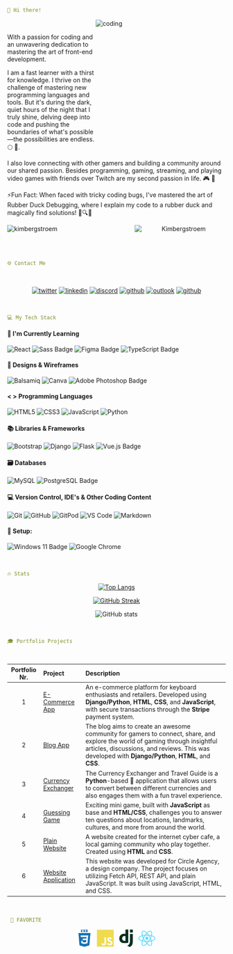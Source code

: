 ```yaml
👋 Hi there! 
```

<img align="right" alt="coding" width="300" height="300" src="https://media.giphy.com/media/YRMb6dd7zprS00JdGZ/giphy.gif">

<br>

With a passion for coding and an unwavering dedication to mastering the art of front-end development.

I am a fast learner with a thirst for knowledge. I thrive on the challenge of mastering new programming languages and tools. But it's during the dark, quiet hours of the night that I truly shine, delving deep into code and pushing the boundaries of what's possible—the possibilities are endless. 🌕 🌆. 

I also love connecting with other gamers and building a community around our shared passion. Besides programming, gaming, streaming, and playing video games with friends over Twitch are my second passion in life. 🎮 👾

⚡Fun Fact: When faced with tricky coding bugs, I've mastered the art of Rubber Duck Debugging, where I explain my code to a rubber duck and magically find solutions! 🐤🔍🦆

<p align="center"><a href="https://www.buymeacoffee.com/kimmenbergw"> <img align="right" src="https://cdn.buymeacoffee.com/buttons/v2/default-yellow.png" height="50" width="210" alt="Kimbergstroem" /></a></p>
<p align="left"><img src="https://komarev.com/ghpvc/?username=kimbergstroem&label=Profile%20views&color=181717&style=flat" alt="kimbergstroem" /> </p>

<br><br>

```yaml
🌐 Contact Me
```

<br>

<p align="center">
<a href="https://twitter.com/kimbergstroem" target="_blank"><img align="center" src="https://cdn.jsdelivr.net/npm/simple-icons@v3/icons/twitter.svg" alt="twitter" height="30" width="40" /></a>
<a href="https://www.linkedin.com/in/kim-bergstrom-47704b5b/" target="_blank"><img align="center" src="https://cdn.jsdelivr.net/npm/simple-icons@3.0.1/icons/linkedin.svg" alt="linkedin" height="30" width="40" /></a>
<a href="https://discord.gg/svz5xqqW" target="_blank"><img align="center" src="https://cdn.jsdelivr.net/npm/simple-icons@3.1.0/icons/discord.svg" alt="discord" height="30" width="40" /></a>
<a href="https://github.com/KimBergstroem" target="_blank"><img align="center" src="https://cdn.jsdelivr.net/npm/simple-icons@3.0.1/icons/github.svg" alt="github" height="30" width="40" /></a>
<a href=mailto:kimmen_b@hotmail.com?subject="HTML link"><img align="center" src="https://cdn.jsdelivr.net/npm/simple-icons@3.1.0/icons/microsoftoutlook.svg" alt="outlook" height="30" width="40" /></a>
<a href="https://www.twitch.tv/mollan1star" target="_blank"><img align="center" src="https://cdn.jsdelivr.net/npm/simple-icons@3.1.0/icons/twitch.svg" alt="github" height="30" width="40" /></a>
</p>

<br>

```yaml
💻 My Tech Stack
```

#### 👤 I'm Currently Learning

![React](https://img.shields.io/badge/react-181717.svg?style=for-the-badge&logo=react&logoColor=%2361DAFB)
![Sass Badge](https://img.shields.io/badge/Sass-181717?logo=sass&logoColor=fff&style=for-the-badge)
![Figma Badge](https://img.shields.io/badge/Figma-181717?logo=figma&logoColor=fff&style=for-the-badge)
![TypeScript Badge](https://img.shields.io/badge/TypeScript-181717?logo=typescript&logoColor=3178C6&style=for-the-badge)

#### 🎨 Designs & Wireframes

![Balsamiq](https://img.shields.io/badge/Balsamiq%20-181717.svg?&style=for-the-badge&logo=Balsamiq&logoColor=FFFFFF)
![Canva](https://img.shields.io/badge/Canva-181717.svg?&style=for-the-badge&logo=Canva&logoColor=white)
![Adobe Photoshop Badge](https://img.shields.io/badge/Adobe%20Photoshop-181717?logo=adobephotoshop&logoColor=fff&style=for-the-badge)

#### < > Programming Languages

![HTML5](https://img.shields.io/badge/HTML5-181717?style=for-the-badge&logo=html5&logoColor=orange)
![CSS3](https://img.shields.io/badge/CSS3-181717?style=for-the-badge&logo=css3&logoColor=lightblue)
![JavaScript](https://img.shields.io/badge/JavaScript-181717?style=for-the-badge&logo=javascript&logoColor=F7DF1E)
![Python](https://img.shields.io/badge/python-181717?style=for-the-badge&logo=python&logoColor=ffdd54)

#### 📚 Libraries & Frameworks

![Bootstrap](https://img.shields.io/badge/Bootstrap-181717?style=for-the-badge&logo=bootstrap&logoColor=purple)
![Django](https://img.shields.io/badge/django-181717.svg?style=for-the-badge&logo=django&logoColor=green)
![Flask](https://img.shields.io/badge/flask-181717.svg?style=for-the-badge&logo=flask&logoColor=yellow)
![Vue.js Badge](https://img.shields.io/badge/Vue.js-181717?logo=vuedotjs&logoColor=4FC08D&style=for-the-badge)

#### 🗃 Databases

![MySQL](https://img.shields.io/badge/mysql-181717.svg?style=for-the-badge&logo=mysql&logoColor=blue)
![PostgreSQL Badge](https://img.shields.io/badge/PostgreSQL-181717?logo=postgresql&logoColor=fff&style=for-the-badge)

<!--- #### 🧪 Testing

![Jest](https://img.shields.io/badge/-jest-%23C21325?style=for-the-badge&logo=jest&logoColor=white) -->

#### 💻 Version Control, IDE's & Other Coding Content 

![Git](https://img.shields.io/badge/GIT-181717?style=for-the-badge&logo=git&logoColor=orange)
![GitHub](https://img.shields.io/badge/GitHub-181717?style=for-the-badge&logo=github&logoColor=white)
![GitPod](https://img.shields.io/badge/Gitpod-181717?style=for-the-badge&logo=gitpod&logoColor=#FFAE33)
![VS Code](https://img.shields.io/badge/Visual_Studio_Code-181717?style=for-the-badge&logo=visual%20studio%20code&logoColor=lightblue)
![Markdown](https://img.shields.io/badge/markdown-181717.svg?style=for-the-badge&logo=markdown&logoColor=white)

#### 🔧 Setup:

![Windows 11 Badge](https://img.shields.io/badge/Windows%2011-181717?logo=windows11&logoColor=fff&style=for-the-badge)
![Google Chrome](https://img.shields.io/badge/Google%20Chrome-181717?style=for-the-badge&logo=GoogleChrome&logoColor=white)

<br>

```yaml
🔥 Stats
```

<div align="center">
  
 <!-- Taken from https://github.com/anuraghazra/ and https://github.com/DenverCoder1 -->
  
[![Top Langs](https://github-readme-stats.vercel.app/api/top-langs/?username=KimBergstroem&layout=compact&theme=transparent&hide_border=true&background=181717)](https://github.com) 

[![GitHub Streak](http://github-readme-streak-stats.herokuapp.com?user=KimBergstroem&theme=transparent&hide_border=true)](https://github.com) 

![GitHub stats](https://github-readme-stats.vercel.app/api?username=KimBergstroem&theme=transparent&hide_border=true&show_icons=true)

</div>

<br>

```yaml
🎓 Portfolio Projects
```

&nbsp;

| Portfolio Nr. | Project | Description |
| :---: | :--- | :--- |
| 1 | [E-Commerce App](https://github.com/KimBergstroem/keyboardmaker-Ecommerce-Fullstack-App) | An e-commerce platform for keyboard enthusiasts and retailers. Developed using **Django/Python**, **HTML**, **CSS**, and **JavaScript**, with secure transactions through the **Stripe** payment system. |
| 2 | [Blog App](https://github.com/KimBergstroem/gamers_insight-CRUD-Blog-App) | The blog aims to create an awesome community for gamers to connect, share, and explore the world of gaming through insightful articles, discussions, and reviews. This was developed with **Django/Python**, **HTML**, and **CSS**. |
| 3 | [Currency Exchanger](https://github.com/KimBergstroem/currency-Converter-PythonApi) | The Currency Exchanger and Travel Guide is a **Python**-based 🐍 application that allows users to convert between different currencies and also engages them with a fun travel experience. |
| 4 | [Guessing Game](https://github.com/KimBergstroem/geoMastermind-Game) | Exciting mini game, built with **JavaScript** as base and **HTML/CSS**, challenges you to answer ten questions about locations, landmarks, cultures, and more from around the world. |
| 5 | [Plain Website](https://github.com/KimBergstroem/max_fps-Gaming-Cafe-Website) | A website created for the internet cyber cafe, a local gaming community who play together. Created using **HTML** and **CSS**. |
| 6 | [Website Application](https://github.com/KimBergstroem/midterm-agency-client-project) | This website was developed for Circle Agency, a design company. The project focuses on utilizing Fetch API, REST API, and plain JavaScript. It was built using JavaScript, HTML, and CSS. |




<br>

```yaml
 💫 FAVORITE
```

<div align="center">
  <img src="https://github.com/devicons/devicon/blob/master/icons/css3/css3-plain-wordmark.svg"  title="CSS3" alt="CSS" width="40" height="40"/>&nbsp;
  <img src="https://github.com/devicons/devicon/blob/master/icons/javascript/javascript-plain.svg"  title="React" alt="React" width="40" height="40"/>&nbsp;
  <img src="https://github.com/devicons/devicon/blob/master/icons/django/django-plain.svg"  title="Django" alt="Django" width="40" height="40"/>&nbsp;
  <img src="https://github.com/devicons/devicon/blob/master/icons/react/react-original.svg"  title="React" alt="React" width="40" height="40"/>&nbsp;
  
</div>
